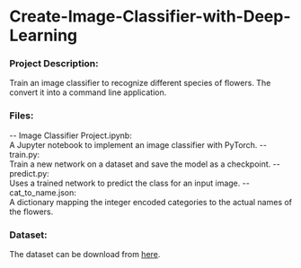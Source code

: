 # Create-Image-Classifier-with-Deep-Learning
### Project Description:
Train an image classifier to recognize different species of flowers. The convert it into a command line application.
### Files:
-- Image Classifier Project.ipynb:  
  A Jupyter notebook to implement an image classifier with PyTorch.
-- train.py:  
  Train a new network on a dataset and save the model as a checkpoint.
-- predict.py:  
  Uses a trained network to predict the class for an input image.
-- cat_to_name.json:  
  A dictionary mapping the integer encoded categories to the actual names of the flowers.
### Dataset:
The dataset can be download from [here](http://www.robots.ox.ac.uk/~vgg/data/flowers/102/index.html). 
